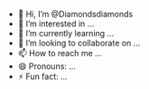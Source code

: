 - 👋 Hi, I’m @Diamondsdiamonds
- 👀 I’m interested in ...
- 🌱 I’m currently learning ...
- 💞️ I’m looking to collaborate on ...
- 📫 How to reach me ...
- 😄 Pronouns: ...
- ⚡ Fun fact: ...

<!---
Diamondsdiamonds/Diamondsdiamonds is a ✨ special ✨ repository because its `README.md` (this file) appears on your GitHub profile.
You can click the Preview link to take a look at your changes.
--->
